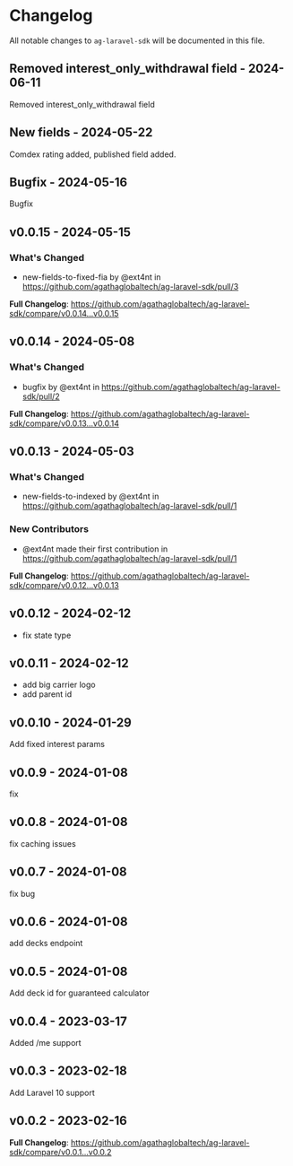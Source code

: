 # Changelog

All notable changes to `ag-laravel-sdk` will be documented in this file.

## Removed interest_only_withdrawal field - 2024-06-11

Removed interest_only_withdrawal field

## New fields - 2024-05-22

Comdex rating added, published field added.

## Bugfix - 2024-05-16

Bugfix

## v0.0.15 - 2024-05-15

### What's Changed

* new-fields-to-fixed-fia by @ext4nt in https://github.com/agathaglobaltech/ag-laravel-sdk/pull/3

**Full Changelog**: https://github.com/agathaglobaltech/ag-laravel-sdk/compare/v0.0.14...v0.0.15

## v0.0.14 - 2024-05-08

### What's Changed

* bugfix by @ext4nt in https://github.com/agathaglobaltech/ag-laravel-sdk/pull/2

**Full Changelog**: https://github.com/agathaglobaltech/ag-laravel-sdk/compare/v0.0.13...v0.0.14

## v0.0.13 - 2024-05-03

### What's Changed

* new-fields-to-indexed by @ext4nt in https://github.com/agathaglobaltech/ag-laravel-sdk/pull/1

### New Contributors

* @ext4nt made their first contribution in https://github.com/agathaglobaltech/ag-laravel-sdk/pull/1

**Full Changelog**: https://github.com/agathaglobaltech/ag-laravel-sdk/compare/v0.0.12...v0.0.13

## v0.0.12 - 2024-02-12

- fix state type

## v0.0.11 - 2024-02-12

- add big carrier logo
- add parent id

## v0.0.10 - 2024-01-29

Add fixed interest params

## v0.0.9 - 2024-01-08

fix

## v0.0.8 - 2024-01-08

fix caching issues

## v0.0.7 - 2024-01-08

fix bug

## v0.0.6 - 2024-01-08

add decks endpoint

## v0.0.5 - 2024-01-08

Add deck id for guaranteed calculator

## v0.0.4 - 2023-03-17

Added /me support

## v0.0.3 - 2023-02-18

Add Laravel 10 support

## v0.0.2 - 2023-02-16

**Full Changelog**: https://github.com/agathaglobaltech/ag-laravel-sdk/compare/v0.0.1...v0.0.2
